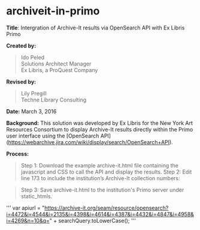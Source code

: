 # archiveit-in-primo
**Title**: Intergration of Archive-It results via OpenSearch API with Ex Libris Primo 

**Created by:**
> Ido Peled<br/>
> Solutions Architect Manager<br/>
> Ex Libris, a ProQuest Company <br/>

**Revised by:**
> Lily Pregill <br/>
> Techne Library Consulting <br/>

**Date:** March 3, 2016

**Background:** This solution was developed by Ex Libris for the New York Art Resources Consortium to display Archive-It results directly within the Primo user interface using the [OpenSearch API] (https://webarchive.jira.com/wiki/display/search/OpenSearch+API).

**Process:**

> Step 1: Download the example archive-it.html file containing the javascript and CSS to call the API and display the results.
> Step 2: Edit line 173 to include the institution’s Archive-It collection numbers:


> Step 3: Save archive-it.html to the institution's Primo server under static_htmls.

'''
var apiurl = "https://archive-it.org/seam/resource/opensearch?i=4472&i=4544&i=2135&i=4398&i=4614&i=4387&i=4432&i=4847&i=4958&i=4269&n=10&q=" + searchQuery.toLowerCase();
'''

